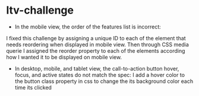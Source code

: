 # ltv-challenge
- In the mobile view, the order of the features list is incorrect: 

I fixed this challenge by assigning a unique ID to each of the element that needs reordering when displayed in mobile view. Then through CSS media querie I assigned the reorder property to each of the elements according how I wanted it to be displayed on mobile view.

- In desktop, mobile, and tablet view, the call-to-action button hover, focus, and active states do not match the spec: I add a hover color to the button class property in css to change the its background color each time its clicked 